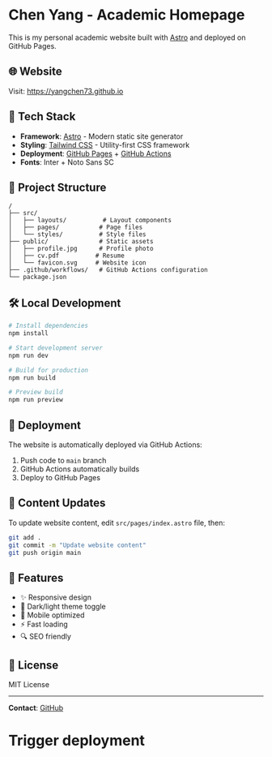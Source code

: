# Chen Yang - Academic Homepage

This is my personal academic website built with [Astro](https://astro.build) and deployed on GitHub Pages.

## 🌐 Website

Visit: https://yangchen73.github.io

## 🚀 Tech Stack

- **Framework**: [Astro](https://astro.build) - Modern static site generator
- **Styling**: [Tailwind CSS](https://tailwindcss.com) - Utility-first CSS framework
- **Deployment**: [GitHub Pages](https://pages.github.com) + [GitHub Actions](https://github.com/features/actions)
- **Fonts**: Inter + Noto Sans SC

## 📁 Project Structure

```
/
├── src/
│   ├── layouts/          # Layout components
│   ├── pages/           # Page files
│   └── styles/          # Style files
├── public/              # Static assets
│   ├── profile.jpg      # Profile photo
│   ├── cv.pdf          # Resume
│   └── favicon.svg     # Website icon
├── .github/workflows/   # GitHub Actions configuration
└── package.json
```

## 🛠️ Local Development

```bash
# Install dependencies
npm install

# Start development server
npm run dev

# Build for production
npm run build

# Preview build
npm run preview
```

## 🚀 Deployment

The website is automatically deployed via GitHub Actions:

1. Push code to `main` branch
2. GitHub Actions automatically builds
3. Deploy to GitHub Pages

## 📝 Content Updates

To update website content, edit `src/pages/index.astro` file, then:

```bash
git add .
git commit -m "Update website content"
git push origin main
```

## 🎨 Features

- ✨ Responsive design
- 🌙 Dark/light theme toggle
- 📱 Mobile optimized
- ⚡ Fast loading
- 🔍 SEO friendly

## 📄 License

MIT License

---

**Contact**: [GitHub](https://github.com/yangchen73)
# Trigger deployment
